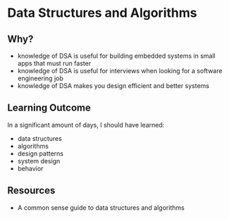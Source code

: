 # Data Structures and Algorithms 

## Why?
- knowledge of DSA is useful for building embedded systems in small apps that must run faster
- knowledge of DSA is useful for interviews when looking for a software engineering job
- knowledge of DSA makes you design efficient and better systems

## Learning Outcome
In a significant amount of days, I should have learned:
- data structures
- algorithms
- design patterns
- system design
- behavior

## Resources
- A common sense guide to data structures and algorithms 